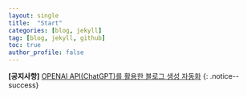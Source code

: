 ```yaml
---
layout: single
title:  "Start"
categories: [blog, jekyll]
tag: [blog, jekyll, github]
toc: true
author_profile: false
---
```


**[공지사항]** [OPENAI API(ChatGPT)를 활용한 블로그 생성 자동화](https://chatgpt-blog.herokuapp.com/)
{: .notice--success}
